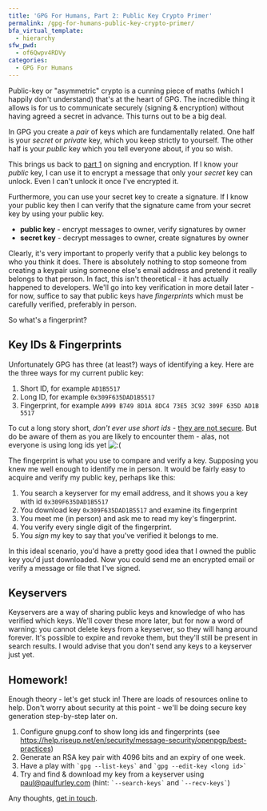 ```yaml
---
title: 'GPG For Humans, Part 2: Public Key Crypto Primer'
permalink: /gpg-for-humans-public-key-crypto-primer/
bfa_virtual_template:
  - hierarchy
sfw_pwd:
  - of6Qwpv4RDVy
categories:
  - GPG For Humans
---
```

Public-key or "asymmetric" crypto is a cunning piece of maths (which I happily don't understand) that's at the heart of GPG. The incredible thing it allows is for us to communicate securely (signing & encryption) without having agreed a secret in advance. This turns out to be a big deal.

In GPG you create a *pair* of keys which are fundamentally related. One half is your *secret* or *private* key, which you keep strictly to yourself. The other half is your *public* key which you tell everyone about, if you so wish.

This brings us back to <a title="GPG For Humans, Part 1: Why Care About Cryptography?" href="https://paulfurley.com/gpg-for-humans-why-care-about-cryptography/" target="_blank">part 1</a> on signing and encryption. If I know your *public* key, I can use it to encrypt a message that only your *secret* key can unlock. Even I can't unlock it once I've encrypted it.

Furthermore, you can use your secret key to create a signature. If I know your public key then I can verify that the signature came from your secret key by using your public key.

  * **public key** - encrypt messages to owner, verify signatures by owner
  * **secret key** - decrypt messages to owner, create signatures by owner

Clearly, it's very important to properly verify that a public key belongs to who you think it does. There is absolutely nothing to stop someone from creating a keypair using someone else's email address and pretend it really belongs to that person. In fact, this isn't theoretical - it has actually happened to developers. We'll go into key verification in more detail later - for now, suffice to say that public keys have *fingerprints* which must be carefully verified, preferably in person.

So what's a fingerprint?

## Key IDs & Fingerprints

Unfortunately GPG has three (at least?) ways of identifying a key. Here are the three ways for my current public key:

1. Short ID, for example `AD1B5517`  
2. Long ID, for example `0x309F635DAD1B5517`  
3. Fingerprint, for example `A999 B749 8D1A 8DC4 73E5 3C92 309F 635D AD1B 5517`

To cut a long story short, *don't ever use short ids* - <a href="http://yro.slashdot.org/story/11/12/27/0044242/gnupg-short-id-collision-has-occurred" target="_blank">they are not secure</a>. But do be aware of them as you are likely to encounter them - alas, not everyone is using long ids yet <img src="https://paulfurley.com/wp-includes/images/smilies/icon_sad.gif" alt=":(" class="wp-smiley" />

The fingerprint is what you use to compare and verify a key. Supposing you knew me well enough to identify me in person. It would be fairly easy to acquire and verify my public key, perhaps like this:

1. You search a keyserver for my email address, and it shows you a key with id `0x309F635DAD1B5517`  
2. You download key `0x309F635DAD1B5517` and examine its fingerprint  
3. You meet me (in person) and ask me to read my key's fingerprint.  
4. You verify every single digit of the fingerprint.  
5. You *sign* my key to say that you've verified it belongs to me.

In this ideal scenario, you'd have a pretty good idea that I owned the public key you'd just downloaded. Now you could send me an encrypted email or verify a message or file that I've signed.

## Keyservers

Keyservers are a way of sharing public keys and knowledge of who has verified which keys. We'll cover these more later, but for now a word of warning: you cannot delete keys from a keyserver, so they will hang around forever. It's possible to expire and revoke them, but they'll still be present in search results. I would advise that you don't send any keys to a keyserver just yet.

## Homework!

Enough theory - let's get stuck in! There are loads of resources online to help. Don't worry about security at this point - we'll be doing secure key generation step-by-step later on.

  1. Configure gnupg.conf to show long ids and fingerprints (see <a href="https://help.riseup.net/en/security/message-security/openpgp/best-practices" target="_blank">https://help.riseup.net/en/security/message-security/openpgp/best-practices</a>)
  2. Generate an RSA key pair with 4096 bits and an expiry of one week.
  3. Have a play with `` `gpg --list-keys` `` and `` `gpg --edit-key <long id>` ``
  4. Try and find & download my key from a keyserver using paul@paulfurley.com (hint: `` `--search-keys` `` and `` `--recv-keys` ``)

Any thoughts, <a title="Contact" href="https://paulfurley.com/contact/" target="_blank">get in touch</a>.